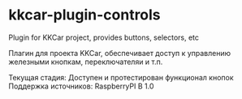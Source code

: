 # kkcar-plugin-controls
Plugin for KKCar project, provides buttons, selectors, etc

Плагин для проекта KKCar, обеспечивает доступ к управлению железными кнопкам, переключателяи и т.п.

Текущая стадия: 
  Доступен и протестирован функционал кнопок
Поддержка источников:
  RaspberryPI B 1.0
  
